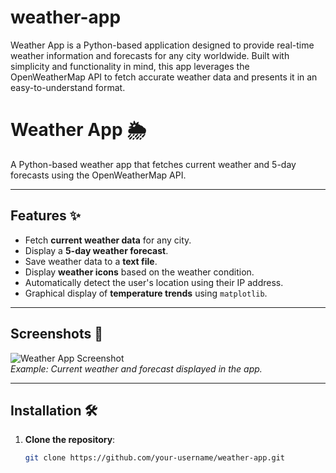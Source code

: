 # weather-app
Weather App is a Python-based application designed to provide real-time weather information and forecasts for any city worldwide. Built with simplicity and functionality in mind, this app leverages the OpenWeatherMap API to fetch accurate weather data and presents it in an easy-to-understand format.  
# Weather App 🌦️

A Python-based weather app that fetches current weather and 5-day forecasts using the OpenWeatherMap API.

---

## Features ✨
- Fetch **current weather data** for any city.
- Display a **5-day weather forecast**.
- Save weather data to a **text file**.
- Display **weather icons** based on the weather condition.
- Automatically detect the user's location using their IP address.
- Graphical display of **temperature trends** using `matplotlib`.

---

## Screenshots 📸

![Weather App Screenshot](ss1.png)  
*Example: Current weather and forecast displayed in the app.*

---

## Installation 🛠️

1. **Clone the repository**:
   ```bash
   git clone https://github.com/your-username/weather-app.git
